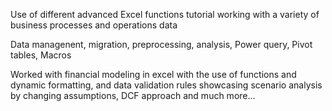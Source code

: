 Use of different advanced Excel functions tutorial working with a variety of business processes and operations data

Data managenent, migration, preprocessing, analysis, Power query, Pivot tables, Macros

Worked with financial modeling in excel with the use of functions and dynamic formatting, and data validation rules showcasing scenario analysis by changing assumptions, DCF approach and much more...
